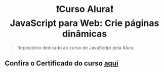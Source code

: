 <h1 align="center">
❗️Curso Alura❗️<br>JavaScript para Web: Crie páginas dinâmicas
</h1>


> Repositório dedicado ao curso de JavaScript pela Alura.

<h2>

Confira o Certificado do curso <a href="[https://github.com/Asteriuz](https://cursos.alura.com.br/certificate/soueucouto1/javascript-web-paginas-dinamicas)https://cursos.alura.com.br/certificate/soueucouto1/javascript-web-paginas-dinamicas">aqui</a>
  
</h2>

